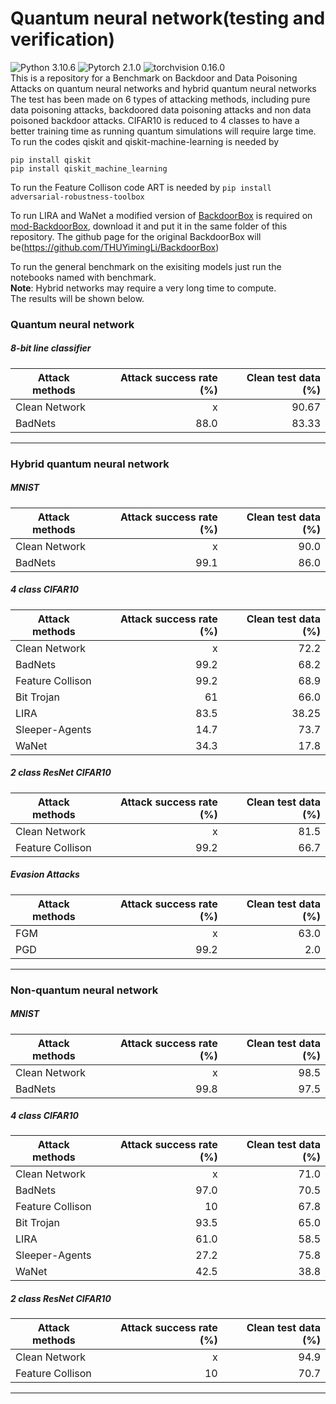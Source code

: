 # Quantum neural network(testing and verification)
 ![Python 3.10.6](https://img.shields.io/badge/python-3.10.6-DodgerBlue.svg?style=plastic)
 ![Pytorch 2.1.0](https://img.shields.io/badge/pytorch-2.1.0-DodgerBlue.svg?style=plastic)
 ![torchvision 0.16.0](https://img.shields.io/badge/torchvision-0.16.0-DodgerBlue.svg?style=plastic)  
 This is a repository for a Benchmark on Backdoor and Data Poisoning Attacks on quantum neural networks and hybrid quantum neural networks
 The test has been made on 6 types of attacking methods, including pure data poisoning attacks, backdoored data poisoning attacks and non data
 poisoned backdoor attacks. CIFAR10 is reduced to 4 classes to have a better training time as running quantum simulations will require large time.  
 To run the codes qiskit and qiskit-machine-learning is needed by
 ```
 pip install qiskit
 pip install qiskit_machine_learning
```
 To run the Feature Collison code ART is needed by
 `pip install adversarial-robustness-toolbox`
 
 To run LIRA and WaNet a modified version of [BackdoorBox](https://www.researchgate.net/publication/359439455_BackdoorBox_A_Python_Toolbox_for_Backdoor_Learning) is required on [mod-BackdoorBox](https://github.com/agrzheng/BackdoorBox), download  it and put it in the same folder of this repository. The github page for the original BackdoorBox will be(https://github.com/THUYimingLi/BackdoorBox)

 To run the general benchmark on the exisiting models just run the notebooks named with benchmark.  
**Note**: Hybrid networks may require a very long time to compute.  
The results will be shown below.
### Quantum neural network
##### 8-bit line classifier
| Attack methods                       | Attack success rate (%)      | Clean test data (%)|
| ------------------            |-------------------:|-------------:|
|Clean Network           | x               |90.67         |
|BadNets           | 88.0               | 83.33          |
***

### Hybrid quantum neural network
##### MNIST
| Attack methods                       | Attack success rate (%)      | Clean test data (%)|
| ------------------            |-------------------:|-------------:|
|Clean Network           | x               | 90.0          |
|BadNets           | 99.1               | 86.0          |
##### 4 class CIFAR10
| Attack methods                       | Attack success rate (%)      | Clean test data (%)|
| ------------------            |-------------------:|-------------:|
|Clean Network           | x               | 72.2          |
|BadNets           | 99.2               | 68.2          |
|Feature Collison           | 99.2               | 68.9          |
|Bit Trojan           | 61               | 66.0          |
|LIRA           | 83.5               | 38.25          |
|Sleeper-Agents           | 14.7               | 73.7          |
|WaNet           | 34.3               | 17.8          |
##### 2 class ResNet CIFAR10
| Attack methods                       | Attack success rate (%)      | Clean test data (%)|
| ------------------            |-------------------:|-------------:|
|Clean Network           | x               | 81.5          |
|Feature Collison           | 99.2               | 66.7          |
##### Evasion Attacks
| Attack methods                       | Attack success rate (%)      | Clean test data (%)|
| ------------------            |-------------------:|-------------:|
|FGM           | x               | 63.0          |
|PGD           | 99.2               | 2.0          |
***
### Non-quantum neural network

##### MNIST
| Attack methods                       | Attack success rate (%)      | Clean test data (%)|
| ------------------            |-------------------:|-------------:|
|Clean Network           | x               | 98.5          |
|BadNets           | 99.8               | 97.5          |
##### 4 class CIFAR10
| Attack methods                       | Attack success rate (%)      | Clean test data (%)|
| ------------------            |-------------------:|-------------:|
|Clean Network           | x               | 71.0          |
|BadNets           | 97.0               | 70.5          |
|Feature Collison           | 10               | 67.8          |
|Bit Trojan           | 93.5               | 65.0          |
|LIRA           | 61.0               | 58.5          |
|Sleeper-Agents           | 27.2               | 75.8         |
|WaNet          | 42.5               | 38.8         |
##### 2 class ResNet CIFAR10
| Attack methods                       | Attack success rate (%)      | Clean test data (%)|
| ------------------            |-------------------:|-------------:|
|Clean Network           | x               |94.9           |
|Feature Collison           | 10               | 70.7          |
***
